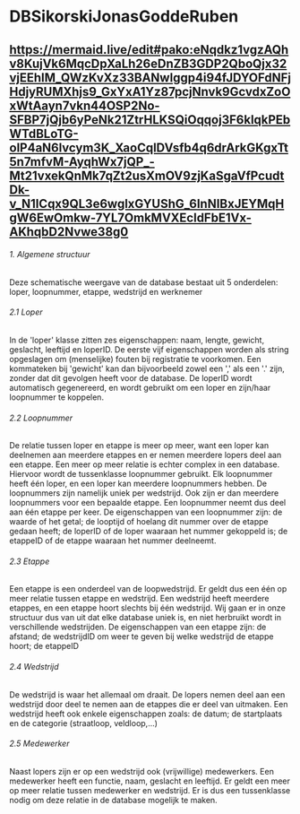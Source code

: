# DBSikorskiJonasGoddeRuben
## https://mermaid.live/edit#pako:eNqdkz1vgzAQhv8KujVk6MqcDpXaLh26eDnZB3GDP2QboQjx32vjEEhIM_QWzKvXz33BANwIggp4i94fJDYOFdNFjHdjyRUMXhjs9_GxYxA1Yz87pcjNnvk9GcvdxZoOxWtAayn7vkn44OSP2No-SFBP7jQjb6yPeNk21ZtrHLKSQiOqqoj3F6klqkPEbWTdBLoTG-olP4aN6lvcym3K_XaoCqlDVsfb4q6drArkGKgxTt5n7mfvM-AyqhWx7jQP_-Mt21vxekQnMk7qZt2usXmOV9zjKaSgaVfPcudtDk-v_N1ICqx9QL3e6wglxGYUShG_6InNIBxJEYMqHgW6EwOmkw-7YL7OmkMVXEcldFbE1Vx-AKhqbD2Nvwe38g0

###### 1. Algemene structuur
Deze schematische weergave van de database bestaat uit 5 onderdelen: loper, loopnummer, etappe, wedstrijd en werknemer

###### 2.1 Loper
In de 'loper' klasse zitten zes eigenschappen: naam, lengte, gewicht, geslacht, leeftijd en loperID.
De eerste vijf eigenschappen worden als string opgeslagen om (menselijke) fouten bij registratie te voorkomen.
Een kommateken bij 'gewicht' kan dan bijvoorbeeld zowel een ',' als een '.' zijn, zonder dat dit gevolgen heeft voor de database.
De loperID wordt automatisch gegenereerd, en wordt gebruikt om een loper en zijn/haar loopnummer te koppelen.

###### 2.2 Loopnummer
De relatie tussen loper en etappe is meer op meer, want een loper kan deelnemen aan meerdere etappes en er nemen meerdere lopers deel aan een etappe.
Een meer op meer relatie is echter complex in een database. Hiervoor wordt de tussenklasse loopnummer gebruikt.
Elk loopnummer heeft één loper, en een loper kan meerdere loopnummers hebben. De loopnummers zijn namelijk uniek per wedstrijd.
Ook zijn er dan meerdere loopnummers voor een bepaalde etappe. Een loopnummer neemt dus deel aan één etappe per keer.
De eigenschappen van een loopnummer zijn: de waarde of het getal; de looptijd of hoelang dit nummer over de etappe gedaan heeft;
de loperID of de loper waaraan het nummer gekoppeld is; de etappeID of de etappe waaraan het nummer deelneemt.

###### 2.3 Etappe
Een etappe is een onderdeel van de loopwedstrijd. Er geldt dus een één op meer relatie tussen etappe en wedstrijd.
Een wedstrijd heeft meerdere etappes, en een etappe hoort slechts bij één wedstrijd.
Wij gaan er in onze structuur dus van uit dat elke database uniek is, en niet herbruikt wordt in verschillende wedstrijden.
De eigenschappen van een etappe zijn: de afstand; de wedstrijdID om weer te geven bij welke wedstrijd de etappe hoort; de etappeID

###### 2.4 Wedstrijd
De wedstrijd is waar het allemaal om draait. De lopers nemen deel aan een wedstrijd door deel te nemen aan de etappes die er deel van uitmaken.
Een wedstrijd heeft ook enkele eigenschappen zoals: de datum; de startplaats en de categorie (straatloop, veldloop,...)

###### 2.5 Medewerker
Naast lopers zijn er op een wedstrijd ook (vrijwillige) medewerkers. Een medewerker heeft een functie, naam, geslacht en leeftijd.
Er geldt een meer op meer relatie tussen medewerker en wedstrijd. Er is dus een tussenklasse nodig om deze relatie in de database
mogelijk te maken.
